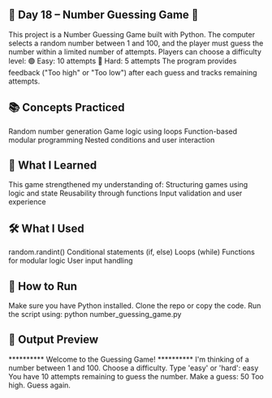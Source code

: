 ## 📌 Day 18 – Number Guessing Game 🎯

This project is a Number Guessing Game built with Python.
The computer selects a random number between 1 and 100, and the player must guess the number within a limited number of attempts. 
Players can choose a difficulty level:
🟢 Easy: 10 attempts
🔴 Hard: 5 attempts
The program provides feedback ("Too high" or "Too low") after each guess and tracks remaining attempts.

## 📚 Concepts Practiced
Random number generation
Game logic using loops
Function-based modular programming
Nested conditions and user interaction

## 🌟 What I Learned
This game strengthened my understanding of:
Structuring games using logic and state
Reusability through functions
Input validation and user experience

## 🛠️ What I Used
random.randint()
Conditional statements (if, else)
Loops (while)
Functions for modular logic
User input handling

## 🚀 How to Run
Make sure you have Python installed.
Clone the repo or copy the code.
Run the script using:
python number_guessing_game.py

## 📸 Output Preview
********** Welcome to the Guessing Game! **********
I'm thinking of a number between 1 and 100.
Choose a difficulty. Type 'easy' or 'hard': easy
You have 10 attempts remaining to guess the number.
Make a guess: 50
Too high.
Guess again.
